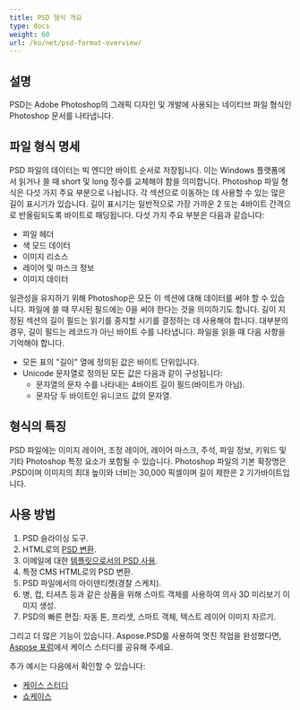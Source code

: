 ```yaml
---
title: PSD 형식 개요
type: docs
weight: 60
url: /ko/net/psd-format-overview/
---
```


## **설명**
PSD는 Adobe Photoshop의 그래픽 디자인 및 개발에 사용되는 네이티브 파일 형식인 Photoshop 문서를 나타냅니다.

## **파일 형식 명세**
PSD 파일의 데이터는 빅 엔디안 바이트 순서로 저장됩니다. 이는 Windows 플랫폼에서 읽거나 쓸 때 short 및 long 정수를 교체해야 함을 의미합니다. Photoshop 파일 형식은 다섯 가지 주요 부분으로 나뉩니다. 각 섹션으로 이동하는 데 사용할 수 있는 많은 길이 표시기가 있습니다. 길이 표시기는 일반적으로 가장 가까운 2 또는 4바이트 간격으로 반올림되도록 바이트로 패딩됩니다. 다섯 가지 주요 부분은 다음과 같습니다:

- 파일 헤더
- 색 모드 데이터
- 이미지 리소스
- 레이어 및 마스크 정보
- 이미지 데이터

일관성을 유지하기 위해 Photoshop은 모든 이 섹션에 대해 데이터를 써야 할 수 있습니다. 파일에 쓸 때 무시된 필드에는 0을 써야 한다는 것을 의미하기도 합니다. 길이 지정된 섹션의 길이 필드는 읽기를 중지할 시기를 결정하는 데 사용해야 합니다. 대부분의 경우, 길이 필드는 레코드가 아닌 바이트 수를 나타냅니다. 파일을 읽을 때 다음 사항을 기억해야 합니다.

- 모든 표의 "길이" 열에 정의된 값은 바이트 단위입니다.
- Unicode 문자열로 정의된 모든 값은 다음과 같이 구성됩니다:
  - 문자열의 문자 수를 나타내는 4바이트 길이 필드(바이트가 아님).
  - 문자당 두 바이트인 유니코드 값의 문자열.

## **형식의 특징**
PSD 파일에는 이미지 레이어, 조정 레이어, 레이어 마스크, 주석, 파일 정보, 키워드 및 기타 Photoshop 특정 요소가 포함될 수 있습니다. Photoshop 파일의 기본 확장명은 .PSD이며 이미지의 최대 높이와 너비는 30,000 픽셀이며 길이 제한은 2 기가바이트입니다.

## **사용 방법**
1. PSD 슬라이싱 도구.
1. HTML로의 [PSD 변환](/psd/ko/net/converting-psd-image-to-raster-format/).
1. 이메일에 대한 [템플릿으로서의 PSD 사용](/psd/ko/net/using-psd-files-as-templates-for-automation-business-cards-case/).
1. 특정 CMS HTML로의 PSD 변환.
1. PSD 파일에서의 아이덴티켓(경찰 스케치).
1. 병, 컵, 티셔츠 등과 같은 상품을 위해 스마트 객체를 사용하여 의사 3D 미리보기 이미지 생성.
1. PSD의 빠른 편집: 자동 톤, 프리셋, 스마트 객체, 텍스트 레이어 이미지 자르기.

그리고 더 많은 기능이 있습니다. Aspose.PSD를 사용하여 멋진 작업을 완성했다면, [Aspose 포럼](https://forum.aspose.com/)에서 케이스 스터디를 공유해 주세요.

추가 예시는 다음에서 확인할 수 있습니다:

- [케이스 스터디](https://downloads.aspose.com/corporate/case-studies/aspose.psd/)
- [쇼케이스](/psd/ko/net/showcases-html/)

